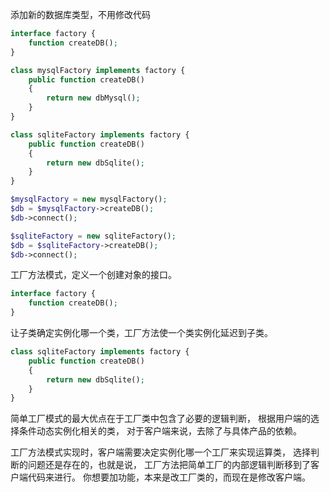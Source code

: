 添加新的数据库类型，不用修改代码

```php
interface factory {
    function createDB();
}

class mysqlFactory implements factory {
    public function createDB()
    {
        return new dbMysql();
    }
}

class sqliteFactory implements factory {
    public function createDB()
    {
        return new dbSqlite();
    }
}

$mysqlFactory = new mysqlFactory();
$db = $mysqlFactory->createDB();
$db->connect();

$sqliteFactory = new sqliteFactory();
$db = $sqliteFactory->createDB();
$db->connect();
```

工厂方法模式，定义一个创建对象的接口。
```php
interface factory {
    function createDB();
}
```

让子类确定实例化哪一个类，工厂方法使一个类实例化延迟到子类。
```php
class sqliteFactory implements factory {
    public function createDB()
    {
        return new dbSqlite();
    }
}
```

简单工厂模式的最大优点在于工厂类中包含了必要的逻辑判断，
根据用户端的选择条件动态实例化相关的类，
对于客户端来说，去除了与具体产品的依赖。

工厂方法模式实现时，客户端需要决定实例化哪一个工厂来实现运算类，
选择判断的问题还是存在的，也就是说，
工厂方法把简单工厂的内部逻辑判断移到了客户端代码来进行。
你想要加功能，本来是改工厂类的，而现在是修改客户端。